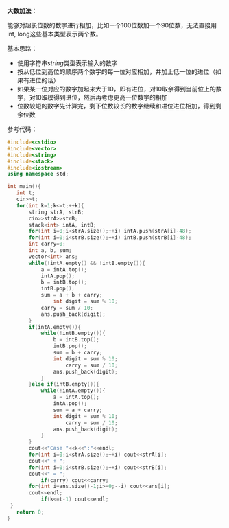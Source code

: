 **大数加法**：
 
 能够对超长位数的数字进行相加，比如一个100位数加一个90位数，无法直接用int, long这些基本类型表示两个数。
 
 基本思路：
 
 * 使用字符串$string$类型表示输入的数字
 * 按从低位到高位的顺序两个数字的每一位对应相加，并加上低一位的进位（如果有进位的话）
 * 如果某一位对应的数字加起来大于10，即有进位，对10取余得到当前位上的数字，对10取模得到进位，然后再考虑更高一位数字的相加
 * 位数较短的数字先计算完，剩下位数较长的数字继续和进位进位相加，得到剩余位数
 
 参考代码：
 
 ```c++
#include<cstdio>
#include<vector>
#include<string>
#include<stack>
#include<iostream>
using namespace std;

int main(){
	int t;
	cin>>t;
	for(int k=1;k<=t;++k){
		string strA, strB;
		cin>>strA>>strB;
		stack<int> intA, intB;
		for(int i=0;i<strA.size();++i) intA.push(strA[i]-48);
		for(int i=0;i<strB.size();++i) intB.push(strB[i]-48);
		int carry=0;
		int a, b, sum;
		vector<int> ans;
		while(!intA.empty() && !intB.empty()){
			a = intA.top();
			intA.pop();
			b = intB.top();
			intB.pop();
			sum = a + b + carry;
      			int digit = sum % 10;
			carry = sum / 10;
			ans.push_back(digit);
		}
		if(intA.empty()){
			while(!intB.empty()){
				b = intB.top();
				intB.pop();
				sum = b + carry;
				int digit = sum % 10;
        			carry = sum / 10;
				ans.push_back(digit);
			}
		}else if(intB.empty()){
			while(!intA.empty()){
				a = intA.top();
				intA.pop();
				sum = a + carry;
				int digit = sum % 10;
        			carry = sum / 10;
				ans.push_back(digit);
			}
		}
		cout<<"Case "<<k<<":"<<endl;
		for(int i=0;i<strA.size();++i) cout<<strA[i];
		cout<<" + ";
		for(int i=0;i<strB.size();++i) cout<<strB[i];
		cout<<" = ";
    		if(carry) cout<<carry;
		for(int i=ans.size()-1;i>=0;--i) cout<<ans[i];
		cout<<endl;
    		if(k<=t-1) cout<<endl;
  }
	return 0;
}
 ```
